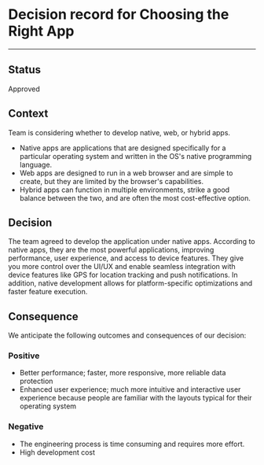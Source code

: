 # Decision record for Choosing the Right App
---
## Status
Approved

## Context
Team is considering whether to develop native, web, or hybrid apps.
- Native apps are applications that are designed specifically for a particular operating system and written in the OS's native programming language.
- Web apps are designed to run in a web browser and are simple to create, but they are limited by the browser's capabilities.
- Hybrid apps can function in multiple environments, strike a good balance between the two, and are often the most cost-effective option.

## Decision
The team agreed to develop the application under native apps. According to native apps, they are the most powerful applications, improving performance, user experience, and access to device features. They give you more control over the UI/UX and enable seamless integration with device features like GPS for location tracking and push notifications. In addition, native development allows for platform-specific optimizations and faster feature execution.

## Consequence
We anticipate the following outcomes and consequences of our decision:
### Positive
- Better performance; faster, more responsive, more reliable data protection
- Enhanced user experience; much more intuitive and interactive user experience because people are familiar with the layouts typical for their operating system 
### Negative
- The engineering process is time consuming and requires more effort.
- High development cost
